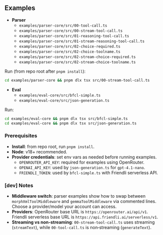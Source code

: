 ## Examples

- **Parser**
  - `examples/parser-core/src/00-tool-call.ts`
  - `examples/parser-core/src/00-stream-tool-call.ts`
  - `examples/parser-core/src/01-reasoning-tool-call.ts`
  - `examples/parser-core/src/01-stream-reasoning-tool-call.ts`
  - `examples/parser-core/src/02-choice-required.ts`
  - `examples/parser-core/src/02-choice-toolname.ts`
  - `examples/parser-core/src/02-stream-choice-required.ts`
  - `examples/parser-core/src/02-stream-choice-toolname.ts`

Run (from repo root after `pnpm install`):

```bash
cd examples/parser-core && pnpm dlx tsx src/00-stream-tool-call.ts
```

- **Eval**
  - `examples/eval-core/src/bfcl-simple.ts`
  - `examples/eval-core/src/json-generation.ts`

Run:

```bash
cd examples/eval-core && pnpm dlx tsx src/bfcl-simple.ts
cd examples/eval-core && pnpm dlx tsx src/json-generation.ts
```

### Prerequisites

- **Install**: from repo root, run `pnpm install`.
- **Node**: v18+ recommended.
- **Provider credentials**: set env vars as needed before running examples.
  - `OPENROUTER_API_KEY`: required for examples using OpenRouter.
  - `OPENAI_API_KEY`: used by `json-generation.ts` for `gpt-4.1-nano`.
  - `FRIENDLI_TOKEN`: used by `bfcl-simple.ts` with Friendli serverless API.

### [dev] Notes

- **Middleware switch**: parser examples show how to swap between `morphXmlToolMiddleware` and `gemmaToolMiddleware` via commented lines. Choose a provider/model your account can access.
- **Providers**: OpenRouter base URL is `https://openrouter.ai/api/v1`. Friendli serverless base URL is `https://api.friendli.ai/serverless/v1`.
- **Streaming vs non‑streaming**: `00-stream-tool-call.ts` uses streaming (`streamText`), while `00-tool-call.ts` is non‑streaming (`generateText`).
